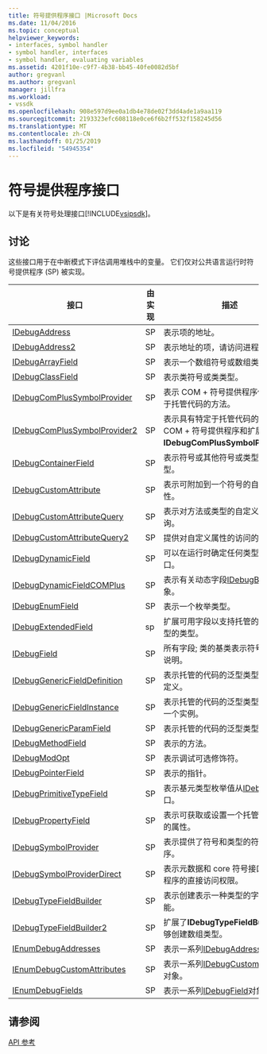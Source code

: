 ```yaml
---
title: 符号提供程序接口 |Microsoft Docs
ms.date: 11/04/2016
ms.topic: conceptual
helpviewer_keywords:
- interfaces, symbol handler
- symbol handler, interfaces
- symbol handler, evaluating variables
ms.assetid: 4201f10e-c9f7-4b38-bb45-40fe0082d5bf
author: gregvanl
ms.author: gregvanl
manager: jillfra
ms.workload:
- vssdk
ms.openlocfilehash: 908e597d9ee0a1db4e78de02f3dd4ade1a9aa119
ms.sourcegitcommit: 2193323efc608118e0ce6f6b2ff532f158245d56
ms.translationtype: MT
ms.contentlocale: zh-CN
ms.lasthandoff: 01/25/2019
ms.locfileid: "54945354"
---
```

# <a name="symbol-provider-interfaces"></a>符号提供程序接口
以下是有关符号处理接口[!INCLUDE[vsipsdk](../../../extensibility/includes/vsipsdk_md.md)]。  
  
## <a name="discussion"></a>讨论  
 这些接口用于在中断模式下评估调用堆栈中的变量。 它们仅对公共语言运行时符号提供程序 (SP) 被实现。  
  
|接口|由实现|描述|  
|---------------|--------------------|-----------------|  
|[IDebugAddress](../../../extensibility/debugger/reference/idebugaddress.md)|SP|表示项的地址。|  
|[IDebugAddress2](../../../extensibility/debugger/reference/idebugaddress2.md)|SP|表示地址的项，请访问进程 id。|  
|[IDebugArrayField](../../../extensibility/debugger/reference/idebugarrayfield.md)|SP|表示一个数组符号或数组类型。|  
|[IDebugClassField](../../../extensibility/debugger/reference/idebugclassfield.md)|SP|表示类符号或类类型。|  
|[IDebugComPlusSymbolProvider](../../../extensibility/debugger/reference/idebugcomplussymbolprovider.md)|SP|表示 COM + 符号提供程序使用特定于托管代码的方法。|  
|[IDebugComPlusSymbolProvider2](../../../extensibility/debugger/reference/idebugcomplussymbolprovider2.md)|SP|表示具有特定于托管代码的方法的 COM + 符号提供程序和扩展**IDebugComPlusSymbolProvider**。|  
|[IDebugContainerField](../../../extensibility/debugger/reference/idebugcontainerfield.md)|SP|表示符号或其他符号或类型的容器类型。|  
|[IDebugCustomAttribute](../../../extensibility/debugger/reference/idebugcustomattribute.md)|SP|表示可附加到一个符号的自定义属性。|  
|[IDebugCustomAttributeQuery](../../../extensibility/debugger/reference/idebugcustomattributequery.md)|SP|表示对方法或类型的自定义属性的查询。|  
|[IDebugCustomAttributeQuery2](../../../extensibility/debugger/reference/idebugcustomattributequery2.md)|SP|提供对自定义属性的访问的符号。|  
|[IDebugDynamicField](../../../extensibility/debugger/reference/idebugdynamicfield.md)|SP|可以在运行时确定任何类型的基接口。|  
|[IDebugDynamicFieldCOMPlus](../../../extensibility/debugger/reference/idebugdynamicfieldcomplus.md)|SP|表示有关动态字段[IDebugBinder](../../../extensibility/debugger/reference/idebugbinder.md)对象。|  
|[IDebugEnumField](../../../extensibility/debugger/reference/idebugenumfield.md)|SP|表示一个枚举类型。|  
|[IDebugExtendedField](../../../extensibility/debugger/reference/idebugextendedfield.md)|sp|扩展可用字段以支持托管的代码的泛型的类型。|  
|[IDebugField](../../../extensibility/debugger/reference/idebugfield.md)|SP|所有字段; 类的基类表示符号或类型的说明。|  
|[IDebugGenericFieldDefinition](../../../extensibility/debugger/reference/idebuggenericfielddefinition.md)|SP|表示托管的代码的泛型类型的字段的定义。|  
|[IDebugGenericFieldInstance](../../../extensibility/debugger/reference/idebuggenericfieldinstance.md)|SP|表示托管的代码的泛型类型的字段的一个实例。|  
|[IDebugGenericParamField](../../../extensibility/debugger/reference/idebuggenericparamfield.md)|SP|表示托管的代码的泛型类型的参数。|  
|[IDebugMethodField](../../../extensibility/debugger/reference/idebugmethodfield.md)|SP|表示的方法。|  
|[IDebugModOpt](../../../extensibility/debugger/reference/idebugmodopt.md)|SP|表示调试可选修饰符。|  
|[IDebugPointerField](../../../extensibility/debugger/reference/idebugpointerfield.md)|SP|表示的指针。|  
|[IDebugPrimitiveTypeField](../../../extensibility/debugger/reference/idebugprimitivetypefield.md)|SP|表示基元类型枚举值从[IDebugField](../../../extensibility/debugger/reference/idebugfield.md)接口。|  
|[IDebugPropertyField](../../../extensibility/debugger/reference/idebugpropertyfield.md)|SP|表示可获取或设置一个托管的代码类的属性。|  
|[IDebugSymbolProvider](../../../extensibility/debugger/reference/idebugsymbolprovider.md)|SP|表示提供了符号和类型的符号提供程序。|  
|[IDebugSymbolProviderDirect](../../../extensibility/debugger/reference/idebugsymbolproviderdirect.md)|SP|表示元数据和 core 符号接口符号提供程序的直接访问权限。|  
|[IDebugTypeFieldBuilder](../../../extensibility/debugger/reference/idebugtypefieldbuilder.md)|SP|表示创建表示一种类型的字段的功能。|  
|[IDebugTypeFieldBuilder2](../../../extensibility/debugger/reference/idebugtypefieldbuilder2.md)|SP|扩展了**IDebugTypeFieldBuilder**能够创建数组类型。|  
|[IEnumDebugAddresses](../../../extensibility/debugger/reference/ienumdebugaddresses.md)|SP|表示一系列[IDebugAddress](../../../extensibility/debugger/reference/idebugaddress.md)对象。|  
|[IEnumDebugCustomAttributes](../../../extensibility/debugger/reference/ienumdebugcustomattributes.md)|SP|表示一系列[IDebugCustomAttribute](../../../extensibility/debugger/reference/idebugcustomattribute.md)对象。|  
|[IEnumDebugFields](../../../extensibility/debugger/reference/ienumdebugfields.md)|SP|表示一系列[IDebugField](../../../extensibility/debugger/reference/idebugfield.md)对象。|  
  
## <a name="see-also"></a>请参阅  
 [API 参考](../../../extensibility/debugger/reference/api-reference-visual-studio-debugging.md)